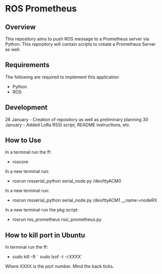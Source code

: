 # ROS Prometheus

## Overview

This repository aims to push ROS message to a Prometheus server via Python.
This repository will contain scripts to create a Prometheus Server as well.

## Requirements

The following are required to implement this application

  - Python
  - ROS

## Development

26 January - Creation of repository as well as preliminary planning
30 January - Added LoRa RSSI script, README instructions, etc. 

## How to Use

  In a terminal run the ff:

  - roscore

  In a new terminal run:

  - rosrun rosserial_python serial_node.py /dev/ttyACM0

  In a new terminal run:

  - rosrun rosserial_python serial_node.py /dev/ttyACM1 __name:=nodeRX

  In a new terminal run the pkg script:

  - rosrun ros_prometheus rssi_prometheus.py

## How to kill port in Ubuntu

  In terminal run the ff:
    
  - sudo kill -9 `` ` `` sudo lsof -t -i:XXXX`` ` ``

  Where XXXX is the port number. Mind the back ticks.


  
